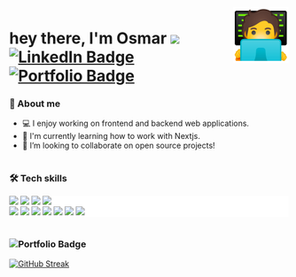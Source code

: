 <img src="./assets/coding-emoji.png" align="right" height="100px"/>

<div> 
<h1>
  hey there, I'm Osmar
  <img src="https://media.giphy.com/media/hvRJCLFzcasrR4ia7z/giphy.gif" width="30"/>
  <br/>
  <div id="badges">
  <a href="https://www.linkedin.com/in/osmar-faria/" >
    <img src="https://img.shields.io/badge/LinkedIn-blue?logo=linkedin&logoColor=white&style=plastic" alt="LinkedIn Badge" height="20"/>
  </a>
  <a href="https://osmar-faria.vercel.app/">
    <img src="https://img.shields.io/badge/Portfolio-grey?style=plastic&logo=react" alt="Portfolio Badge" height="20"/>
  </a>
</h1>

  ### :man: About me
  
  - :computer: I enjoy working on frontend and backend web applications.
  - :seedling: I'm currently learning how to work with Nextjs.
  - 👯 I’m looking to collaborate on open source projects!
  
  #
  
  ### :hammer_and_wrench: Tech skills
  
  <div style="background-color: #fff;">
    <img src="https://github.com/osmfaria/devicon/blob/master/icons/react/react-original.svg" width="45"/>
    <img src="https://github.com/osmfaria/devicon/blob/master/icons/javascript/javascript-plain.svg" width="45"/>
    <img src="https://github.com/osmfaria/devicon/blob/master/icons/html5/html5-plain-wordmark.svg" width="45"/>
    <img src="https://github.com/osmfaria/devicon/blob/master/icons/css3/css3-plain-wordmark.svg" width="45"/>
    <br/>
    <img src="https://github.com/osmfaria/devicon/blob/master/icons/postgresql/postgresql-plain-wordmark.svg" width="45"/>
    <img src="https://github.com/osmfaria/devicon/blob/master/icons/nodejs/nodejs-plain.svg" width="45"/>
    <img src="https://github.com/osmfaria/devicon/blob/master/icons/typescript/typescript-plain.svg" width="45"/>
    <img src="https://github.com/osmfaria/devicon/blob/master/icons/graphql/graphql-plain-wordmark.svg" width="45"/>
    <img src="https://github.com/osmfaria/devicon/blob/master/icons/graphql/graphql-plain-wordmark.svg" width="45"/>   
    <img src="https://github.com/osmfaria/devicon/blob/master/icons/nextjs/nextjs-original.svg" width="45"/>
    <img src="https://github.com/osmfaria/devicon/blob/master/icons/express/express-original-wordmark.svg" width="45"/>    </div>
  
  #
  
  ### <img src="https://img.shields.io/badge/Github-grey?style=for-the-badge&logo=github&logoColor=green" alt="Portfolio Badge" height="30"/>
  
  
[![GitHub Streak](http://github-readme-streak-stats.herokuapp.com?user=osmfaria&theme=dark&background=000000)](https://git.io/streak-stats)




